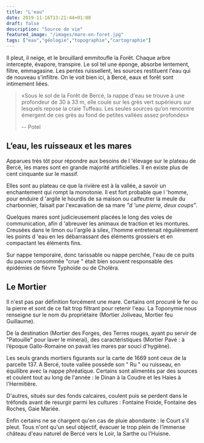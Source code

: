 ```yaml
---
title: "L'eau"
date: 2019-11-16T13:21:44+01:00
draft: false
description: "Source de vie"
featured_image: "/images/mare-en-foret.jpg"
tags: ["eau","géologie","topographie","cartographie"] 
---
```


Il pleut, il neige, et le brouillard emmitoufle la Forêt.
Chaque arbre intercepte, évapore, transpire. Le sol tel une éponge, absorbe lentement, filtre, emmagasine.
Les pentes ruissellent, les sources restituent l'eau qui de nouveau s'infiltre.
On le voit bien ici, à Bercé, eaux et forêt sont intimement liées.

> «Sous le sol de la Forêt de Bercé, la nappe d'eau se trouve à une profondeur de 30 à 33 m, elle coule sur
> les grès vert supérieurs sur lesquels repose la craie Tuffeau. Les seules sources qu’on rencontre émergent de
> ces grès au fond de petites vallées assez profondes»
>
> -- Potel   


## L’eau, les ruisseaux et les mares

Apparues très tôt pour répondre aux besoins de l 'élevage sur le plateau de Bercé, les mares sont en grande
majorité artificielles. Il en existe plus de cent cinquante sur le massif.

Elles sont au plateau ce que la rivière est à la vallée, a savoir un enchantement qui rompt la monotonie.
Il est fort probable que l 'homme, pour enduire d 'argile le hourdis de sa maison ou calfeutrer la meule du
charbonnier, faisait par l'excavation de sa mare *"d 'une pierre, deux coups"*.

Quelques mares sont judicieusement placées le long des voies de communication, afin d 'abreuver les animaux de
traction et les montures.
Creusées dans le limon ou l'argile à silex, l'homme entretenait régulièrement les points d 'eau en les
débarrassant des éléments grossiers et en compactant les éléments fins.

Sur nappe  temporaire, donc tarissable ou nappe perchée, l'eau de ce puits du pauvre consommée "crue " était
bien souvent responsable des épidémies de fièvre Typhoïde ou de Choléra. 


## Le Mortier
 
Il n'est pas par définition forcément une mare.
Certains ont procuré le fer ou la pierre et sont de ce fait trop filtrant pour retenir l'eau.
La Toponymie nous renseigne sur le nom du propriétaire (Mortier Joliveau, Mortier feu Guillaume).

De la destination (Mortier des Forges, des Terres rouges, ayant pu servir de "Patouille" pour laver le minerai),
des caractéristiques (Mortier Pavé : à l’époque Gallo-Romaine on pavait les mares par souci d'hygiène).

Les seuls grands mortiers figurants sur la carte de 1669 sont ceux de la parcelle 137.
A Bercé, toute vallée possède son " Ru " ou ruisseau, en équilibre avec la nappe phréatique.
Certains sont alimentés par des sources et coulent tout au long de l'année : le Dinan à la Coudre et les Haies
à l'Hermitière.

D'autres, situés sur des fonds calcaires, coulent puis se perdent dans le tréfonds avant de resurgir parmi les
cultures : Fontaine Froide, Fontaine des Roches, Gaie Mariée.

Enfin certains ne se chargent qu'en cas de pluie abondante : le Court s'il pleut.
Tous n'ont qu'un seul objectif, évacuer le trop plein de l’immense château d'eau naturel de Bercé vers le Loir,
la Sarthe ou l’Huisne.


